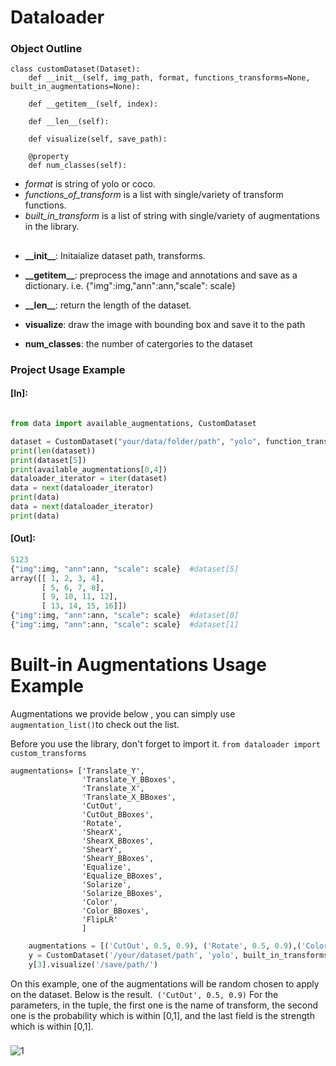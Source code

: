 
  

  

# Dataloader

### Object Outline

```
class customDataset(Dataset):
    def __init__(self, img_path, format, functions_transforms=None, built_in_augmentations=None):

    def __getitem__(self, index):

    def __len__(self):

    def visualize(self, save_path):

    @property
    def num_classes(self):

```

- *format* is string of yolo or coco.
- *_functions_of_transform_* is a list with single/variety of transform functions.
- *_built_in_transform_* is a list of string with single/variety of augmentations in the library.

##
* __**\_\_init\_\_**__: Initaialize dataset path, transforms.

* __**\_\_getitem\_\_**__: preprocess the image and annotations and save as a dictionary. i.e. {"img":img,"ann":ann,"scale": scale}

* __**\_\_len\_\_**__: return the length of the dataset.

* __**visualize**__: draw the image with bounding box and save it to the path

* __**num_classes**__: the number of catergories to the dataset

  

  

### Project Usage Example

#### [In]:

```python

from data import available_augmentations, CustomDataset

dataset = CustomDataset("your/data/folder/path", "yolo", function_transforms = [Rotate(),Resize()])
print(len(dataset))
print(dataset[5])
print(available_augmentations[0,4])
dataloader_iterator = iter(dataset)
data = next(dataloader_iterator)
print(data)
data = next(dataloader_iterator)
print(data)

```

#### [Out]:

```python
5123
{"img":img, "ann":ann, "scale": scale}  #dataset[5]
array([[ 1, 2, 3, 4],
       [ 5, 6, 7, 8],
       [ 9, 10, 11, 12],
       [ 13, 14, 15, 16]])
{"img":img, "ann":ann, "scale": scale}  #dataset[0]
{"img":img, "ann":ann, "scale": scale}  #dataset[1]
```

# Built-in Augmentations Usage Example

Augmentations we provide below , you can simply use ```augmentation_list()```to check out the list.

Before you use the library, don't forget to import it. ```from dataloader import custom_transforms```
``` 
augmentations= ['Translate_Y',
                'Translate_Y_BBoxes',
                'Translate_X',
                'Translate_X_BBoxes',
                'CutOut',
                'CutOut_BBoxes',
                'Rotate',
                'ShearX',
                'ShearX_BBoxes',
                'ShearY',
                'ShearY_BBoxes',
                'Equalize',
                'Equalize_BBoxes',
                'Solarize',
                'Solarize_BBoxes',
                'Color',
                'Color_BBoxes',
                'FlipLR'
                ]
```
``` python 
    augmentations = [('CutOut', 0.5, 0.9), ('Rotate', 0.5, 0.9),('Color', 1, 0.9)]
    y = CustomDataset('/your/dataset/path', 'yolo', built_in_transforms=augmentations)
    y[3].visualize('/save/path/')
```




On this example, one of the augmentations will be random chosen to apply on the dataset. Below is the result.``` ('CutOut', 0.5, 0.9)``` For the parameters, in the tuple, the first one is the name of transform, the second one is the probability which is within [0,1], and the last field is the strength which is within [0,1].
###
![1](picture1.png)
 
